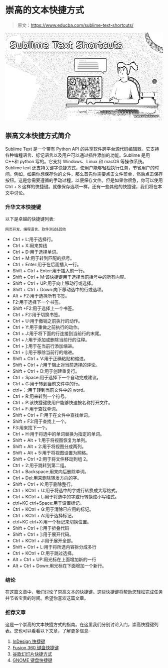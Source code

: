 # 崇高的文本快捷方式

> 原文：<https://www.educba.com/sublime-text-shortcuts/>

![Sublime Text Shortcuts](img/b0561b9e459211a9f217b8271307d28c.png)



## 崇高文本快捷方式简介

Sublime Text 是一个带有 Python API 的共享软件跨平台源代码编辑器。它支持各种编程语言、标记语言以及用户可以通过插件添加的功能。Sublime 是用 C++和 python 写的。它支持 Windows、Linux 和 macOS 等操作系统。Sublime text 还支持关键字快捷方式，使用户能够轻松执行任务，节省用户的时间。例如，如果你想保存你的文件，那么首先你需要点击文件菜单，然后点击保存按钮。这是您需要遵循的手动过程，以便保存文件。但是如果你很急，你可以使用 Ctrl + S 这样的快捷键。就像保存选项一样，还有一些其他的快捷键，我们将在本文中讨论。

### 升华文本快捷键

以下是卓越的快捷键列表:

<small>网页开发、编程语言、软件测试&其他</small>

*   Ctrl + L:用于选择行。
*   Ctrl + X:用来剪线
*   Ctrl + D:用于选择单词。
*   Ctrl + M:用于转到匹配的括号。
*   Ctrl + Enter:用于在后面插入一行。
*   Shift + Ctrl + Enter:用于插入前一行。
*   Shift + Ctrl + M:该快捷键用于选择当前括号中的所有内容。
*   Shift + Ctrl + UP:用于向上移动行或选择。
*   Shift + Ctrl + Down:向下移动选中的行或选项。
*   Alt + F2:用于选择所有书签。
*   F2:用于选择下一个书签。
*   Shift +F2:用于选择上一个书签。
*   Ctrl + F2:用于切换书签。
*   Ctrl + U:用于撤销之前执行的动作。
*   Ctrl + Y:用于重做之前执行的动作。
*   Ctrl + J:用于将下面的行连接到当前行的末尾。
*   Ctrl + /:用于添加或删除当前行的注释。
*   Ctrl + ]:用于在当前行添加缩进。
*   Ctrl + [:用于移除当前行的缩进。
*   Shift + Ctrl + V:用于正确粘贴和缩进。
*   Shift + Ctrl + /:用于阻止对当前选择的评论。
*   Shift + Ctrl + D:用于创建重复行。
*   Ctrl + Space:用于选择下一个自动完成建议。
*   Ctrl + G:用于转到当前文件中的行。
*   ctrl+；:用于转到当前文件中的 word。
*   Ctrl + R:用来转到一个符号。
*   Ctrl + P:该快捷键使用户能够快速按名称打开文件。
*   Ctrl + F:用于查找单词。
*   Shift + Ctrl + F:用于在文件中查找单词。
*   Shift + F3:用于查找上一个。
*   F3:用来找下一个。
*   Ctrl + H:用于将选中的单词替换为指定的单词。
*   Shift + Alt + 1:用于将视图恢复为单列。
*   Shift + Alt + 2:用于将视图分成两列。
*   Shift + Alt + 5:用于将视图设置为网格。
*   Shift + Ctrl +2:用于将文件移动到组 2。
*   Ctrl + 2:用于跳转到第二组。
*   Ctrl + Backspace:用来向后删除单词。
*   Ctrl + Del:用来删除转发方向的字。
*   Shift + Ctrl + K:用于删除整行。
*   Ctrl + KCtrl + U:用于将选中的字或行转换成大写格式。
*   Ctrl + KCtrl + L:用于将选中的字或行转换成小写格式。
*   ctrl+KC ctrl+Space:用于设置标记。
*   Ctrl + KCtrl + G:用于清除已应用的标记。
*   Ctrl + KCtrl + A:用于选择标记。
*   ctrl+KC ctrl+X:用一个标记来切换位置。
*   Shift + Ctrl + [:用于折叠代码
*   Shift + Ctrl + ]:用于展开代码。
*   Ctrl + KCtrl + J:用于展开全部。
*   Shift + Ctrl + L:用于将所选内容拆分成多行
*   Ctrl + KCtrl + D:用于跳过选择。
*   Alt + Ctrl + UP:用光标在上面增加新的一行
*   Alt + Ctrl + Down:用光标在下面增加一个新行。

### 结论

在这篇文章中，我们讨论了崇高文本的快捷键。这些快捷键将帮助您轻松完成任务并节省宝贵的时间。希望你喜欢这篇文章。

### 推荐文章

这是一个崇高的文本快捷方式的指南。在这里我们分别讨论入门，崇高快捷键列表。您也可以看看以下文章，了解更多信息–

1.  [InDesign 快捷键](https://www.educba.com/indesign-shortcuts/)
2.  [Fusion 360 键盘快捷键](https://www.educba.com/fusion-360-keyboard-shortcuts/)
3.  [谷歌幻灯片快捷方式](https://www.educba.com/google-slides-shortcuts/)
4.  [GNOME 键盘快捷键](https://www.educba.com/gnome-keyboard-shortcuts/)





